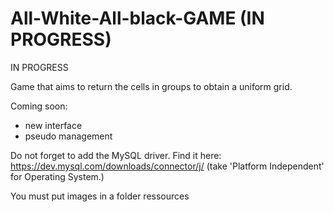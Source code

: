# All-White-All-black-GAME (IN PROGRESS)
IN PROGRESS

Game that aims to return the cells in groups to obtain a uniform grid.

Coming soon:
- new interface
- pseudo management


Do not forget to add the MySQL driver.
Find it here: https://dev.mysql.com/downloads/connector/j/ (take 'Platform Independent' for Operating System.)

You must put images in a folder ressources
